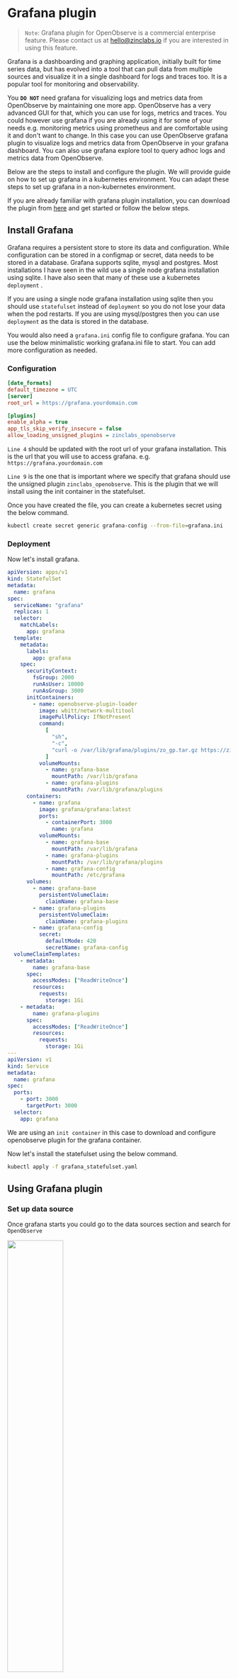 # Grafana plugin

> `Note`: Grafana plugin for OpenObserve is a commercial enterprise feature. Please contact us at hello@zinclabs.io if you are interested in using this feature.

Grafana is a dashboarding and graphing application, initially built for time series data, but has evolved into a tool that can pull data from multiple sources and visualize it in a single dashboard for logs and traces too. It is a popular tool for monitoring and observability.

You **`DO NOT`** need grafana for visualizing logs and metrics data from OpenObserve by maintaining one more app. OpenObserve has a very advanced GUI for that, which you can use for logs, metrics and traces. You could however use grafana if you are already using it for some of your needs e.g. monitoring metrics using prometheus and are comfortable using it and don't want to change. In this case you can use OpenObserve grafana plugin to visualize logs and metrics data from OpenObserve in your grafana dashboard. You can also use grafana explore tool to query adhoc logs and metrics data from OpenObserve.

Below are the steps to install and configure the plugin. We will provide guide on how to set up grafana in a kubernetes environment. You can adapt these steps to set up grafana in a non-kubernetes environment.

If you are already familiar with grafana plugin installation, you can download the plugin from [here](https://zincsearch-releases.s3.us-west-2.amazonaws.com/zo_gp/zo_gp.tar.gz) and get started or follow the below steps.

## Install Grafana

Grafana requires a persistent store to store its data and configuration. While configuration can be stored in a configmap or secret, data needs to be stored in a database. Grafana supports sqlite, mysql and postgres. Most installations I have seen in the wild use a single node grafana installation using sqlite. I have also seen that many of these use a kubernetes `deployment` . 

If you are using a single node grafana installation using sqlite then you should use `statefulset` instead of `deployment` so you do not lose your data when the pod restarts. If you are using mysql/postgres then you can use `deployment` as the data is stored in the database.

You would also need a `grafana.ini` config file to configure grafana. You can use the below minimalistic working grafana.ini file to start. You can add more configuration as needed.


### Configuration

```ini title="grafana.ini" linenums="1" hl_lines="4 9"
[date_formats]
default_timezone = UTC
[server]
root_url = https://grafana.yourdomain.com

[plugins]
enable_alpha = true
app_tls_skip_verify_insecure = false
allow_loading_unsigned_plugins = zinclabs_openobserve
```

`Line 4` should be updated with the root url of your grafana installation. This is the url that you will use to access grafana. e.g. `https://grafana.yourdomain.com`

`Line 9` is the one that is important where we specify that grafana should use the unsigned plugin `zinclabs_openobserve`. This is the plugin that we will install using the init container in the statefulset.

Once you have created the file, you can create a kubernetes secret using the below command.


```bash linenums="1"
kubectl create secret generic grafana-config --from-file=grafana.ini
```


### Deployment

Now let's install grafana.

```yaml title="grafana_statefulset.yaml" linenums="1" hl_lines="20-34"
apiVersion: apps/v1
kind: StatefulSet
metadata:
  name: grafana
spec:
  serviceName: "grafana"
  replicas: 1
  selector:
    matchLabels:
      app: grafana
  template:
    metadata:
      labels:
        app: grafana
    spec:
      securityContext:
        fsGroup: 2000
        runAsUser: 10000
        runAsGroup: 3000
      initContainers:
        - name: openobserve-plugin-loader
          image: wbitt/network-multitool
          imagePullPolicy: IfNotPresent
          command:
            [
              "sh",
              "-c",
              "curl -o /var/lib/grafana/plugins/zo_gp.tar.gz https://zincsearch-releases.s3.us-west-2.amazonaws.com/zo_gp/zo_gp.tar.gz && cd /var/lib/grafana/plugins &&  tar -zxvf zo_gp.tar.gz",
            ]
          volumeMounts:
            - name: grafana-base
              mountPath: /var/lib/grafana
            - name: grafana-plugins
              mountPath: /var/lib/grafana/plugins
      containers:
        - name: grafana
          image: grafana/grafana:latest
          ports:
            - containerPort: 3000
              name: grafana
          volumeMounts:
            - name: grafana-base
              mountPath: /var/lib/grafana
            - name: grafana-plugins
              mountPath: /var/lib/grafana/plugins
            - name: grafana-config
              mountPath: /etc/grafana
      volumes:
        - name: grafana-base
          persistentVolumeClaim:
            claimName: grafana-base
        - name: grafana-plugins
          persistentVolumeClaim:
            claimName: grafana-plugins
        - name: grafana-config
          secret:
            defaultMode: 420
            secretName: grafana-config
  volumeClaimTemplates:
    - metadata:
        name: grafana-base
      spec:
        accessModes: ["ReadWriteOnce"]
        resources:
          requests:
            storage: 1Gi
    - metadata:
        name: grafana-plugins
      spec:
        accessModes: ["ReadWriteOnce"]
        resources:
          requests:
            storage: 1Gi
---
apiVersion: v1
kind: Service
metadata:
  name: grafana
spec:
  ports:
    - port: 3000
      targetPort: 3000
  selector:
    app: grafana

```

We are using an `init container` in this case to download and configure openobserve plugin for the grafana container.


Now let's install the statefulset using the below command.

```bash linenums="1"
kubectl apply -f grafana_statefulset.yaml
```

## Using Grafana plugin


### Set up data source

Once grafana starts you could go to the data sources section and search for `OpenObserve`

<img src="../images/grafana_1.png" width="50%" />

Next let's add OpenObserve data source server details.

You need to do following:

1. Update URL
1. Enable Basic Auth
1. Provide user id and password for basic auth details.

Once you have updated the above, click on `Save and Test` button. If everything is correct you should see a success message.

<img src="../images/grafana_2.png" width="50%" />


### Explore logs

Now let's explore some logs. Click on Explore menu item on the left and select OpenObserve as the data source.

<img src="../images/explore_1.png" width="50%" />

<img src="../images/explore_2.png" width="50%" />

Select appropriate:
1. organization
1. stream
1. time range

and click  on `Run Query` button. You should see the logs from the stream.

<img src="../images/explore_3.png" width="100%" />

You should now be able to see the results.

<img src="../images/explore_4.png" width="100%" />

If you want to explore metrics from OpenObserve in OpenObserve you can setup grafana as a standard prometheus data source and explore metrics. You do not need the plugin for that as grafana supports prometheus data source out of the box.




